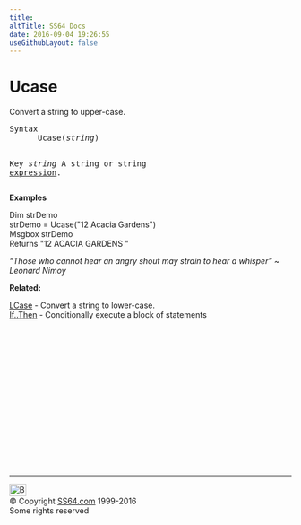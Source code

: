 ```yaml
---
title:
altTitle: SS64 Docs
date: 2016-09-04 19:26:55
useGithubLayout: false
---
```

<!-- #BeginLibraryItem "/Library/head_vb.lbi" --><!-- #EndLibraryItem --><h1>Ucase</h1> 
<p> Convert a string to upper-case.</p>
<pre>Syntax
      Ucase(<i>string</i>)

Key
   <i>string</i>    A string or string <a href="stringexpression.html">expression</a>.</pre>
<p><b>Examples</b></p>
<p><span class="code">Dim strDemo<br>
strDemo = Ucase("12 Acacia Gardens")<br>
Msgbox strDemo <br>
</span>Returns <span class="code">"12 ACACIA GARDENS "</span></p>
<p class="quote"><i>“Those who cannot hear an angry shout may strain to hear a whisper” ~ Leonard Nimoy</i></p>
<p><b>Related:</b></p>
<p><a href="lcase.html">LCase</a> - Convert a string to lower-case.<br>
<a href="if.html">If..Then</a> - Conditionally execute a block of statements<br>
</p><!-- #BeginLibraryItem "/Library/foot_vb.lbi" --><p>
<!-- VB300 -->
<ins class="adsbygoogle" style="display:inline-block;width:300px;height:250px" data-ad-client="ca-pub-6140977852749469" data-ad-slot="1683739502"></ins>
<script>
(adsbygoogle = window.adsbygoogle || []).push({});
</script></p>
<hr>
<div id="bl" class="footer"><a href="ucase.html#"><img src="../images/top.png" width="30" height="22" alt="Back to the Top"></a></div>
<div id="br" class="footer, tagline">© Copyright <a href="../index.html">SS64.com</a> 1999-2016<br>
Some rights reserved</div><!-- #EndLibraryItem -->
